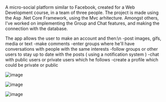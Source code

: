 A micro-social platform similar to Facebook, created for a Web Development course, in a team of three people. The project is made using the Asp .Net Core Framework, using the Mvc arhitecture.
Amongst others, I've worked on implementing the Group and Chat features, and making the connection with the database.

The app allows the user to make an account and then:\n
  -post images, gifs, media or text
  -make comments
  -enter groups where he'll have conversations with people with the same interests
  -follow groups or other users to stay up to date with the posts ( using a notification system )
  -chat with public users or private users which he follows
  -create a profile which could be private or public


![image](https://github.com/user-attachments/assets/813aebed-bc25-4c33-94f2-7f6924f30aea)

![image](https://github.com/user-attachments/assets/d6dca732-1979-4dd4-893b-7bba03b00d78)

![image](https://github.com/user-attachments/assets/a1c520c1-67d6-404b-a116-1a3a3b1db0e6)
